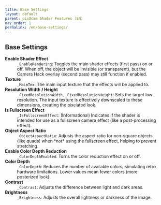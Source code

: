 ```yaml
---
title: Base Settings
layout: default
parent: pixOcam Shader Features (EN)
nav_order: 1
permalink: /en/base-settings/
---
```


## Base Settings

<dl>
  <dt><strong>Enable Shader Effect</strong></dt>
  <dd><code>_EnableRendering</code>: Toggles the main shader effects (first pass) on or off. When off, the object will be invisible (or transparent), but the Camera Hack overlay (second pass) may still function if enabled.</dd>

  <dt><strong>Texture</strong></dt>
  <dd><code>_MainTex</code>: The main input texture that the effects will be applied to.</dd>

  <dt><strong>Resolution Width / Height</strong></dt>
  <dd><code>_FixedResolutionWidth</code>, <code>_FixedResolutionHeight</code>: Sets the target low resolution. The input texture is effectively downscaled to these dimensions, creating the pixelated look.</dd>

  <dt><strong>Is Fullscreen Effect</strong></dt>
  <dd><code>_IsFullscreenEffect</code>: (Informational) Indicates if the shader is intended for use as a fullscreen camera effect (like a post-processing effect).</dd>

  <dt><strong>Object Aspect Ratio</strong></dt>
  <dd><code>_ObjectAspectRatio</code>: Adjusts the aspect ratio for non-square objects (like quads) when *not* using the fullscreen effect, helping to prevent stretching.</dd>

  <dt><strong>Enable Color Depth Reduction</strong></dt>
  <dd><code>_ColorDepthEnabled</code>: Turns the color reduction effect on or off.</dd>

  <dt><strong>Color Depth</strong></dt>
  <dd><code>_ColorDepth</code>: Reduces the number of available colors, simulating retro hardware limitations. Lower values mean fewer colors (more posterized look).</dd>

  <dt><strong>Contrast</strong></dt>
  <dd><code>_Contrast</code>: Adjusts the difference between light and dark areas.</dd>

  <dt><strong>Brightness</strong></dt>
  <dd><code>_Brightness</code>: Adjusts the overall lightness or darkness of the image.</dd>
</dl> 
